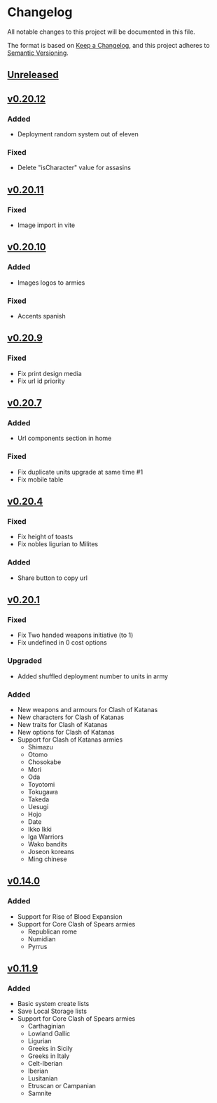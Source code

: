 # Changelog

All notable changes to this project will be documented in this file.

The format is based on [Keep a Changelog](https://keepachangelog.com/en/1.0.0/),
and this project adheres to [Semantic Versioning](https://semver.org/spec/v2.0.0.html).

## [Unreleased]

## [v0.20.12]

### Added

- Deployment random system out of eleven

### Fixed

- Delete "isCharacter" value for assasins

## [v0.20.11]

### Fixed

- Image import in vite

## [v0.20.10]

### Added

- Images logos to armies

### Fixed

- Accents spanish

## [v0.20.9]

### Fixed

- Fix print design media
- Fix url id priority

## [v0.20.7]

### Added

- Url components section in home

### Fixed

- Fix duplicate units upgrade at same time #1
- Fix mobile table

## [v0.20.4]

### Fixed

- Fix height of toasts
- Fix nobles ligurian to Milites

### Added

- Share button to copy url

## [v0.20.1]

### Fixed

- Fix Two handed weapons initiative (to 1)
- Fix undefined in 0 cost options

### Upgraded

- Added shuffled deployment number to units in army

### Added

- New weapons and armours for Clash of Katanas
- New characters for Clash of Katanas
- New traits for Clash of Katanas
- New options for Clash of Katanas
- Support for Clash of Katanas armies
  - Shimazu
  - Otomo
  - Chosokabe
  - Mori
  - Oda
  - Toyotomi
  - Tokugawa
  - Takeda
  - Uesugi
  - Hojo
  - Date
  - Ikko Ikki
  - Iga Warriors
  - Wako bandits
  - Joseon koreans
  - Ming chinese

## [v0.14.0]

### Added

- Support for Rise of Blood Expansion
- Support for Core Clash of Spears armies
  - Republican rome
  - Numidian
  - Pyrrus

## [v0.11.9]

### Added

- Basic system create lists
- Save Local Storage lists
- Support for Core Clash of Spears armies
  - Carthaginian
  - Lowland Gallic
  - Ligurian
  - Greeks in Sicily
  - Greeks in Italy
  - Celt-Iberian
  - Iberian
  - Lusitanian
  - Etruscan or Campanian
  - Samnite

[Unreleased]: https://github.com/juananmuxed/cod-sheet-creator/compare/v0.20.12...HEAD
[v0.20.12]: https://github.com/juananmuxed/cod-sheet-creator/releases/tag/v0.20.12
[v0.20.11]: https://github.com/juananmuxed/cod-sheet-creator/releases/tag/v0.20.11
[v0.20.10]: https://github.com/juananmuxed/cod-sheet-creator/releases/tag/v0.20.10
[v0.20.9]: https://github.com/juananmuxed/cod-sheet-creator/releases/tag/v0.20.9
[v0.20.7]: https://github.com/juananmuxed/cod-sheet-creator/releases/tag/v0.20.7
[v0.20.4]: https://github.com/juananmuxed/cod-sheet-creator/releases/tag/v0.20.4
[v0.20.1]: https://github.com/juananmuxed/cod-sheet-creator/releases/tag/v0.20.1
[v0.14.0]: https://github.com/juananmuxed/cod-sheet-creator/releases/tag/v0.14.0
[v0.11.9]: https://github.com/juananmuxed/cod-sheet-creator/releases/tag/v0.11.9